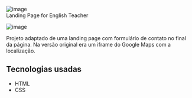 ![image](https://user-images.githubusercontent.com/96800792/188335242-d948c932-c338-4fdf-bb57-706e181ef4d8.png)
<br>Landing Page for English Teacher

![image](https://user-images.githubusercontent.com/96800792/188335324-ca3a624d-4613-416f-a60e-cefd181635a0.png)

Projeto adaptado de uma landing page com formulário de contato no final da página. Na versão original era um iframe do Google Maps com a localização.

## Tecnologias usadas
- HTML
- CSS

